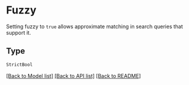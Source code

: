 # Fuzzy

Setting fuzzy to `true` allows approximate matching in search queries that support it.

## Type
```python
StrictBool
```


[[Back to Model list]](../../../README.md#models-v1-link) [[Back to API list]](../../../README.md#apis-v1-link) [[Back to README]](../../../README.md)

